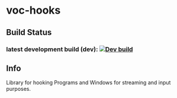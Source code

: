 # voc-hooks

## Build Status
### latest development build (dev): [![Dev build](https://github.com/Ultraporing/voc-hooks/actions/workflows/build.yml/badge.svg)](https://github.com/Ultraporing/voc-hooks/actions/workflows/build.yml)  

## Info
Library for hooking Programs and Windows for streaming and input purposes.

